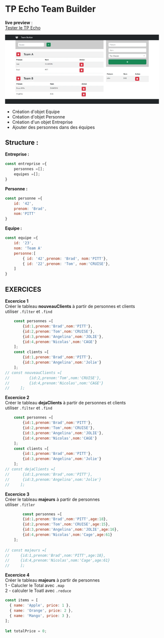 # TP Echo Team Builder
**live preview** :  
[Tester le TP Echo](https://www.sevenvalley.fr/tp-javascript/tpe) 

![alt text](tpe.webp)

- Création d'objet Equipe
- Création d'objet Personne
- Création d'un objet Entreprise
- Ajouter des personnes dans des équipes

## Structure :
**Entreprise :**
```js
const entreprise ={
    personnes =[];
    equipes =[];
}
```

**Personne :**
```js
const personne ={
    id: '42',
    prenom: 'Brad',
    nom:'PITT'
}
```

**Equipe :**
```js
const equipe ={
    id: '23',
    nom: 'Team A'
    personne:[
        { id: '42',prenom: 'Brad', nom:'PITT'},
        { id: '22',prenom: 'Tom', nom:'CRUISE'},
    ]
}
```
## EXERCICES
**Excercice 1**  
Créer le tableau  **nouveauClients** à partir de personnes et clients  
utiliser <code>.filter</code> et <code>.find</code>
```js
    const personnes =[
        {id:1,prenom:'Brad',nom:'PITT'},
        {id:2,prenom:'Tom',nom:'CRUISE'},
        {id:3,prenom:'Angelina',nom:'JOLIE'},
        {id:4,prenom:'Nicolas',nom:'CAGE'}
    ];
    const clients =[
        {id:1,prenom:'Brad',nom:'PITT'},
        {id:3,prenom:'Angelina',nom:'Jolie'}
    ];
// const nouveauClients =[
//         {id:2,prenom:'Tom',nom:'CRUISE'},
//         {id:4,prenom:'Nicolas',nom:'CAGE'}
//     ];
```
**Excercice 2**  
Créer le tableau  **dejaClients** à partir de personnes et clients  
utiliser <code>.filter</code> et <code>.find</code>
```js
    const personnes =[
        {id:1,prenom:'Brad',nom:'PITT'},
        {id:2,prenom:'Tom',nom:'CRUISE'},
        {id:3,prenom:'Angelina',nom:'JOLIE'},
        {id:4,prenom:'Nicolas',nom:'CAGE'}
    ];
    const clients =[
        {id:1,prenom:'Brad',nom:'PITT'},
        {id:3,prenom:'Angelina',nom:'Jolie'}
    ];
// const dejaClients =[
//      {id:1,prenom:'Brad',nom:'PITT'},
//      {id:3,prenom:'Angelina',nom:'Jolie'}
//     ];
```

**Excercice 3**   
Créer le tableau  **majeurs** à partir de personnes  
utiliser <code>.fitler</code>
```js
        const personnes =[
        {id:1,prenom:'Brad',nom:'PITT',age:18},
        {id:2,prenom:'Tom',nom:'CRUISE',age:15},
        {id:3,prenom:'Angelina',nom:'JOLIE',age:16},
        {id:4,prenom:'Nicolas',nom:'Cage',age:61}
    ];
   
// const majeurs =[
//     {id:1,prenom:'Brad',nom:'PITT',age:18},
//     {id:4,prenom:'Nicolas',nom:'Cage',age:61}
//     ];
```


**Excercice 4**  
Créer le tableau  **majeurs** à partir de personnes  
1 - Calucler le Total avec <code>.map</code>  
2 - calculer le Toatl avec <code>.reduce</code>
```js
const items = [
  { name: 'Apple', price: 1 },
  { name: 'Orange', price: 2 },
  { name: 'Mango', price: 3 },
];

let totalPrice = 0;

```